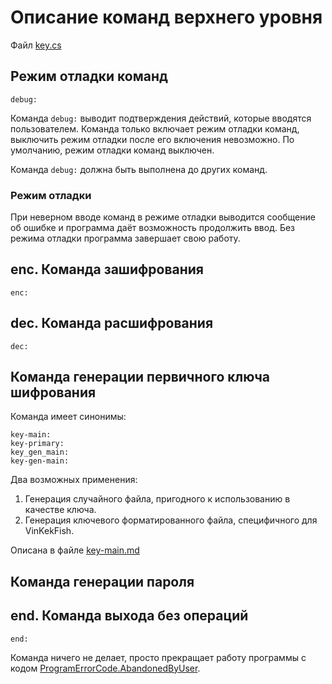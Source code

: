 # Описание команд верхнего уровня

Файл [key.cs](./gen/key-main/key.cs)

## Режим отладки команд
`debug:`

Команда `debug:` выводит подтверждения действий, которые вводятся пользователем.
Команда только включает режим отладки команд, выключить режим отладки после его включения невозможно. По умолчанию, режим отладки команд выключен.

Команда `debug:` должна быть выполнена до других команд.

### Режим отладки
При неверном вводе команд в режиме отладки выводится сообщение об ошибке и программа даёт возможность продолжить ввод. Без режима отладки программа завершает свою работу.

## enc. Команда зашифрования
`enc:`

## dec. Команда расшифрования
`dec:`

## Команда генерации первичного ключа шифрования

Команда имеет синонимы:
```
key-main:
key-primary:
key_gen_main:
key-gen-main:
```
Два возможных применения:
1. Генерация случайного файла, пригодного к использованию в качестве ключа.
2. Генерация ключевого форматированного файла, специфичного для VinKekFish.

Описана в файле [key-main.md](key-main.md)

## Команда генерации пароля

## end. Команда выхода без операций
`end:`

Команда ничего не делает, просто прекращает работу программы с кодом [ProgramErrorCode.AbandonedByUser](./../ProgrammErrorCode.cs).
